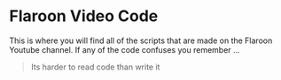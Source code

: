# Flaroon Video Code 


This is where you will find all of the scripts that are made on the Flaroon Youtube channel. If any of the code confuses you remember ...

> Its harder to read code than write it


